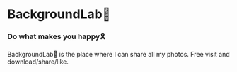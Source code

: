 # BackgroundLab📱
### Do what makes you happy🎗

BackgroundLab📱 is the place where I can share all my photos. Free visit and download/share/like.

